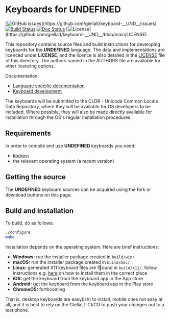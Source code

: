 # Keyboards for __UNDEFINED__

[![GitHub issues](https://img.shields.io/github/issues-raw/giellalt/keyboard-__UND__)](https://github.com/giellalt/keyboard-__UND__/issues)
[![Build Status](https://github.com/giellalt/keyboard-__UND__/workflows/Build%20Keyboards/badge.svg)](https://github.com/giellalt/keyboard-__UND__/actions)
[![Doc Status](https://github.com/giellalt/keyboard-__UND__/workflows/Build%20Docs/badge.svg)](https://github.com/giellalt/keyboard-__UND__/actions)
[![License](https://img.shields.io/github/license/giellalt/keyboard-__UND__)](https://github.com/giellalt/keyboard-__UND__/blob/main/LICENSE)

This repository contains source files and build instructions for
developing keyboards for the __UNDEFINED__ language. The data and
implementations are licenced under __LICENSE__, and the licence is
also detailed in the [LICENSE](LICENSE) file of this directory. The authors named
in the AUTHORS file are available for other licencing options.

Documentation:

- [Language specific documentation](https://giellalt.github.io/keyboard-__UND__)
- [Keyboard development](https://giellalt.github.io/keyboards/Overview.html)

The keyboards will be submitted to the CLDR - Unicode Common Locale Data
Repository, where they will be available for OS developers to be
included. Where possible, they will also be made directly available for
installation through the OS's regular installation procedures.

## Requirements

In order to compile and use __UNDEFINED__ keyboards you need:

- [kbdgen](https://github.com/divvun/kbdgen)
- the relevant operating system (a recent version)

## Getting the source

The __UNDEFINED__ keyboard sources can be acquired using the fork or download
buttons on this page.

## Build and installation

To build, do as follows:

```sh
./configure
make
```

Installation depends on the operating system. Here are brief instructions:

- __Windows:__ run the installer package created in `build/win/`
- __macOS:__ run the installer package created in `build/mac/`
- __Linux:__ generated X11 keyboard files are found in `build/x11/`, follow
  instructions e.g.
  [here](https://paulguerin.medium.com/install-an-additional-keyboard-layout-on-x11-58e53aaef1e4)
  on how to install them in the correct place
- __iOS:__ get the keyboard from the keyboard app in the App store
- __Android:__ get the keyboard from the keyboard app in the Play store
- __ChromeOS:__ forthcoming

That is, desktop keyboards are easy(ish) to install, mobile ones not easy at all,
and it is best to rely on the GiellaLT CI/CD to push your changes out to a test phone.
